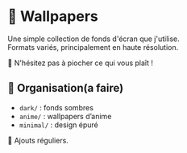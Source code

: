 # 📁 Wallpapers

Une simple collection de fonds d'écran que j'utilise.  
Formats variés, principalement en haute résolution.

📌 N'hésitez pas à piocher ce qui vous plaît !

## 📂 Organisation(a faire)
- `dark/` : fonds sombres
- `anime/` : wallpapers d’anime
- `minimal/` : design épuré

🎨 Ajouts réguliers.
